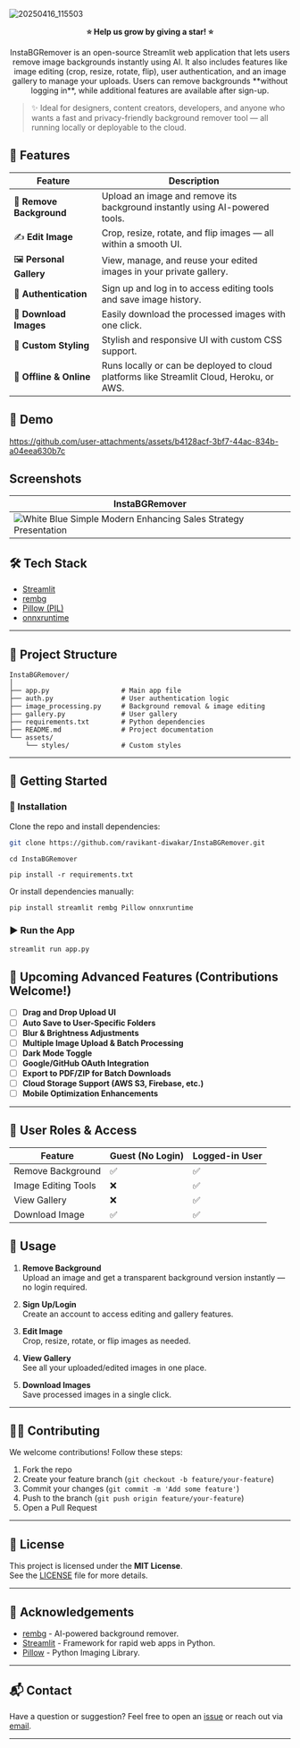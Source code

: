 ![20250416_115503](https://github.com/user-attachments/assets/0fb7af9d-3cc4-44c4-8bad-245749b51f9e)

<p align="center"><strong>⭐️ Help us grow by giving a star! ⭐️</strong></p>

<p align="center"> InstaBGRemover is an open-source Streamlit web application that lets users remove image backgrounds instantly using AI. It also includes features like image editing (crop, resize, rotate, flip), user authentication, and an image gallery to manage your uploads. Users can remove backgrounds **without logging in**, while additional features are available after sign-up. </p>

> ✨ Ideal for designers, content creators, developers, and anyone who wants a fast and privacy-friendly background remover tool — all running locally or deployable to the cloud.

## 🚀 Features

| Feature                  | Description |
|--------------------------|-------------|
| 🧼 **Remove Background** | Upload an image and remove its background instantly using AI-powered tools. |
| ✍️ **Edit Image**        | Crop, resize, rotate, and flip images — all within a smooth UI. |
| 🖼️ **Personal Gallery** | View, manage, and reuse your edited images in your private gallery. |
| 🔐 **Authentication**    | Sign up and log in to access editing tools and save image history. |
| 💾 **Download Images**  | Easily download the processed images with one click. |
| 🎨 **Custom Styling**    | Stylish and responsive UI with custom CSS support. |
| 📂 **Offline & Online** | Runs locally or can be deployed to cloud platforms like Streamlit Cloud, Heroku, or AWS. |

## 📸 Demo
 https://github.com/user-attachments/assets/b4128acf-3bf7-44ac-834b-a04eea630b7c 

## Screenshots
| InstaBGRemover |
| -------------- |
| ![White Blue Simple Modern Enhancing Sales Strategy Presentation](https://github.com/user-attachments/assets/c9c2b411-3b8a-4673-ab48-cb54a4bc05ee) |

## 🛠️ Tech Stack

- [Streamlit](https://streamlit.io/)
- [rembg](https://github.com/danielgatis/rembg)
- [Pillow (PIL)](https://pillow.readthedocs.io/)
- [onnxruntime](https://onnxruntime.ai/)

---

## 📁 Project Structure

```
InstaBGRemover/
│
├── app.py                  # Main app file
├── auth.py                 # User authentication logic
├── image_processing.py     # Background removal & image editing
├── gallery.py              # User gallery
├── requirements.txt        # Python dependencies
├── README.md               # Project documentation
└── assets/
    └── styles/             # Custom styles
```

---

## 🚀 Getting Started

### 🔧 Installation

Clone the repo and install dependencies:

```bash
git clone https://github.com/ravikant-diwakar/InstaBGRemover.git
```
```
cd InstaBGRemover
```
```
pip install -r requirements.txt
```

Or install dependencies manually:

```bash
pip install streamlit rembg Pillow onnxruntime
```

### ▶️ Run the App

```bash
streamlit run app.py
```

## 🧪 Upcoming Advanced Features (Contributions Welcome!)

- [ ] **Drag and Drop Upload UI**
- [ ] **Auto Save to User-Specific Folders**
- [ ] **Blur & Brightness Adjustments**
- [ ] **Multiple Image Upload & Batch Processing**
- [ ] **Dark Mode Toggle**
- [ ] **Google/GitHub OAuth Integration**
- [ ] **Export to PDF/ZIP for Batch Downloads**
- [ ] **Cloud Storage Support (AWS S3, Firebase, etc.)**
- [ ] **Mobile Optimization Enhancements**

---

## 👤 User Roles & Access

| Feature              | Guest (No Login) | Logged-in User |
|----------------------|------------------|-----------------|
| Remove Background    | ✅               | ✅              |
| Image Editing Tools  | ❌               | ✅              |
| View Gallery         | ❌               | ✅              |
| Download Image       | ✅               | ✅              |


## 🔐 Usage

1. **Remove Background**  
   Upload an image and get a transparent background version instantly — no login required.

2. **Sign Up/Login**  
   Create an account to access editing and gallery features.

3. **Edit Image**  
   Crop, resize, rotate, or flip images as needed.

4. **View Gallery**  
   See all your uploaded/edited images in one place.

5. **Download Images**  
   Save processed images in a single click.

---

## 🧑‍💻 Contributing

We welcome contributions! Follow these steps:

1. Fork the repo
2. Create your feature branch (`git checkout -b feature/your-feature`)
3. Commit your changes (`git commit -m 'Add some feature'`)
4. Push to the branch (`git push origin feature/your-feature`)
5. Open a Pull Request

---

## 📝 License

This project is licensed under the **MIT License**.  
See the [LICENSE](LICENSE) file for more details.

---

## 🌟 Acknowledgements

- [rembg](https://github.com/danielgatis/rembg) - AI-powered background remover.
- [Streamlit](https://streamlit.io/) - Framework for rapid web apps in Python.
- [Pillow](https://python-pillow.org/) - Python Imaging Library.

---

## 📬 Contact

Have a question or suggestion? Feel free to open an [issue](https://github.com/ravikant-diwakar/InstaBGRemover/issues) or reach out via [email](mailto:youremail@example.com).

---


